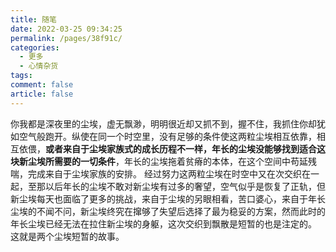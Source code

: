 ```yaml
---
title: 随笔
date: 2022-03-25 09:34:25
permalink: /pages/38f91c/
categories:
  - 更多
  - 心情杂货
tags:
comment: false
article: false
---
```

你我都是深夜里的尘埃，虚无飘渺，明明很近却又抓不到，握不住，我抓住你却犹如空气般跑开。纵使在同一个时空里，没有足够的条件使这两粒尘埃相互依靠，相互依偎，**或者来自于尘埃家族式的成长历程不一样，年长的尘埃没能够找到适合这块新尘埃所需要的一切条件**，年长的尘埃拖着贫瘠的本体，在这个空间中苟延残喘，完成来自于尘埃家族的安排。
经过努力这两粒尘埃在时空中又在次交织在一起，至那以后年长的尘埃不敢对新尘埃有过多的奢望，空气似乎是恢复了正轨，但新尘埃每天也面临了更多的挑战，来自于尘埃的另眼相看，苦口婆心，来自于年长尘埃的不闻不问，新尘埃终究在撺够了失望后选择了最为稳妥的方案，然而此时的年长尘埃已经无法在拉住新尘埃的身躯，这次交织到飘散是短暂的也是注定的。
这就是两个尘埃短暂的故事。